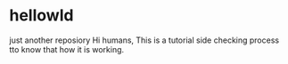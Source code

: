 # hellowld
just another reposiory
Hi humans,
  This is a tutorial side checking process tto know that how it is working.

